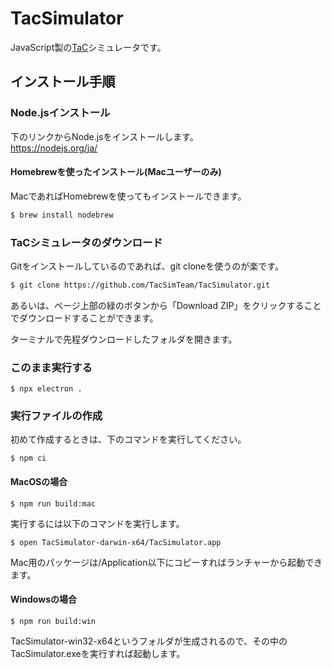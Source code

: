 # TacSimulator

JavaScript製の[TaC](https://github.com/tctsigemura/TacOS)シミュレータです。

## インストール手順

### Node.jsインストール
下のリンクからNode.jsをインストールします。  
https://nodejs.org/ja/

#### Homebrewを使ったインストール(Macユーザーのみ)
MacであればHomebrewを使ってもインストールできます。
```sh
$ brew install nodebrew
```

### TaCシミュレータのダウンロード
Gitをインストールしているのであれば、git cloneを使うのが楽です。
```sh
$ git clone https://github.com/TacSimTeam/TacSimulator.git
```

あるいは、ページ上部の緑のボタンから「Download ZIP」をクリックすることでダウンロードすることができます。

ターミナルで先程ダウンロードしたフォルダを開きます。

### このまま実行する
```
$ npx electron .
```

### 実行ファイルの作成
初めて作成するときは、下のコマンドを実行してください。
```
$ npm ci
```

#### MacOSの場合
```
$ npm run build:mac
```
実行するには以下のコマンドを実行します。
```
$ open TacSimulator-darwin-x64/TacSimulator.app
```
Mac用のパッケージは/Application以下にコピーすればランチャーから起動できます。

#### Windowsの場合
```
$ npm run build:win
```
TacSimulator-win32-x64というフォルダが生成されるので、その中のTacSimulator.exeを実行すれば起動します。
